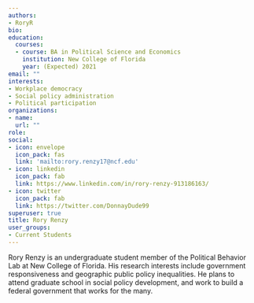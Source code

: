 ```yaml
---
authors:
- RoryR
bio: 
education:
  courses:
  - course: BA in Political Science and Economics
    institution: New College of Florida
    year: (Expected) 2021
email: ""
interests:
- Workplace democracy
- Social policy administration
- Political participation
organizations:
- name: 
  url: ""
role: 
social:
- icon: envelope
  icon_pack: fas
  link: 'mailto:rory.renzy17@ncf.edu'
- icon: linkedin
  icon_pack: fab
  link: https://www.linkedin.com/in/rory-renzy-913186163/
- icon: twitter
  icon_pack: fab
  link: https://twitter.com/DonnayDude99
superuser: true
title: Rory Renzy
user_groups:
- Current Students
---
```


Rory Renzy is an undergraduate student member of the Political Behavior Lab at New College of Florida. 
His research interests include government responsiveness and geographic public policy inequalities.
He plans to attend graduate school in social policy development, and work to build a federal government that works for the many.